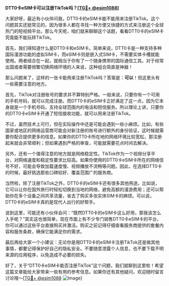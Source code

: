 **DTT0卡eSIM卡可以注册TikTok吗？[[TG💪+ @esim1088](https://t.me/s/esim1088)]**

大家好呀，最近有小伙伴问我，DTT0卡的eSIM卡能不能用来注册TikTok。这个问题其实还挺常见的，因为很多人都在寻找一种方便又快捷的方式来注册这个全球热门的短视频平台。那么今天呢，咱们就来聊聊这个话题，看看DTT0卡的eSIM卡究竟能不能玩转TikTok。

首先，我们得知道什么是DTT0卡和eSIM卡。简单来说，DTT0卡是一种支持多种国际漫游功能的虚拟SIM卡，而eSIM卡则是嵌入式SIM卡，不需要实体卡槽就能使用。两者结合在一起，就相当于你有了一个随身携带的国际通信工具。对于经常出国或者需要频繁切换网络环境的人来说，这种组合简直是神器！

那么问题来了，这样的一张卡能用来注册TikTok吗？答案是：**可以**！但这里头有一些需要注意的地方。

首先，TikTok对注册账号的要求并不算特别严格。一般来说，只要你有一个可用的手机号码，就可以完成注册。而DTT0卡的eSIM卡正好满足了这一点，因为它本身就是一个手机号码，支持全球范围内的电话和短信服务。所以理论上讲，只要你的DTT0卡eSIM卡开通了短信接收功能，就可以用来注册TikTok。

不过，虽然技术上可行，但在实际操作中还是可能会遇到一些小麻烦。比如，有些国家或地区的网络运营商可能会对新注册的账号进行额外的身份验证，这时候就需要你配合提供更多的信息。如果你的DTT0卡所在地的网络环境比较宽松，那注册起来就会非常顺利；但如果遇到严格的审查，可能就需要花点时间去解决。

另外，还有一个值得注意的地方就是网络稳定性。TikTok作为一个视频分享平台，对网络速度和稳定性要求比较高。如果你使用的DTT0卡eSIM卡所在的网络信号不好，可能会导致加载速度慢、视频播放不流畅等问题。因此，在选择DTT0卡的时候，最好挑选那些口碑较好、覆盖范围广的服务商。

当然啦，除了注册TikTok之外，DTT0卡的eSIM卡还有很多其他用途。比如说，它可以让你在国外旅行时轻松切换到当地的网络，避免高额的漫游费用；还可以帮助你在多个设备之间共享流量，省去了购买多张实体SIM卡的麻烦。可以说，DTT0卡的eSIM卡真的是现代人出行的好帮手。

说到这里，可能还有小伙伴会问：“既然DTT0卡的eSIM卡这么好用，那我该怎么入手呢？”其实这也很简单，现在市面上有不少专门销售DTT0卡eSIM卡的平台，你可以通过这些平台直接购买并激活。购买之前记得仔细查看服务商提供的套餐内容和服务条款，确保它能满足你的需求。

最后再给大家一个小建议：无论你是用DTT0卡的eSIM卡注册TikTok还是做其他事情，都要记得保护好自己的隐私安全。不要随意泄露个人信息，也不要下载不明来源的应用程序，以免造成不必要的损失。

好了，关于“DTT0卡eSIM卡能否注册TikTok”这个问题，我们就聊到这里啦！希望这篇文章能给大家带来一些有用的参考信息。如果你还有其他疑问，欢迎随时留言讨论哦～[[TG💪+ @esim1088](https://t.me/s/esim1088) ![Image](https://i.postimg.cc/4NQfJmqS/Snipaste-2025-05-13-00-14-12.png)]